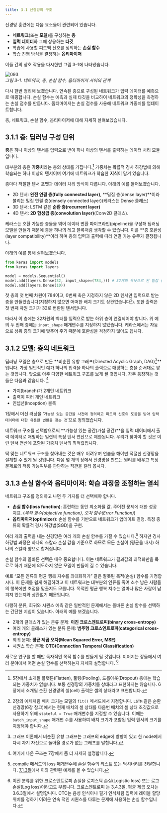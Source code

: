 ```yaml
---
title: 3.1 신경망의 구조
---
```


신경망 훈련에는 다음 요소들이 관련되어 있습니다.

- **네트워크**(또는 **모델**)를 구성하는 **층**
- **입력 데이터**와 그에 상응하는 **타깃**
- 학습에 사용할 피드백 신호를 정의하는 **손실 함수**
- 학습 진행 방식을 결정하는 **옵티마이저**

이들 간의 상호 작용을 다시한번 그림 3–1에 나타냈습니다.

![093](https://tensorflowkorea.files.wordpress.com/2018/12/093.jpg?w=625)  
_그림 3-1. 네트워크, 층, 손실 함수, 옵티마이저 사이의 관계_

다시 한번 정리해 보겠습니다. 연속된 층으로 구성된 네트워크가 입력 데이터를 예측으로 매핑합니다. 손실 함수는 예측과 실제 타깃을 비교하여 네트워크의 정확성을 측정하는 손실 점수를 만듭니다. 옵티마이저는 손실 점수를 사용해 네트워크 가중치를 업데이트합니다.

층, 네트워크, 손실 함수, 옵티마이저에 대해 자세히 살펴보겠습니다.


## 3.1.1 층: 딥러닝 구성 단위

**층**은 하나 이상의 텐서를 입력으로 받아 하나 이상의 텐서를 출력하는 데이터 처리 모듈입니다.

대부분의 층은 **가중치**라는 층의 상태를 가집니다.[^1] 가중치는 확률적 경사 하강법에 의해 학습되는 하나 이상의 텐서이며 여기에 네트워크가 학습한 **지식**이 담겨 있습니다.

[^1]: 5장에서 소개될 플랫튼(Flatten), 풀링(Pooling), 드롭아웃(Dropout) 층에는 학습되는 가중치가 없습니다. 보통 신경망의 가중치를 상태라고 표현하지는 않습니다. 6장에서 소개될 순환 신경망의 셀(cell) 출력은 셀의 상태라고 표현합니다.

층마다 적절한 텐서 포맷과 데이터 처리 방식이 다릅니다. 아래의 예를 들어보겠습니다.

- 2D 텐서: **완전 연결 층(fully connected layer)**, **밀집 층(dense layer)**이라 불리는 밀집 연결 층(densely connected layer)(케라스는 Dense 클래스)
- 3D 텐서: LSTM 같은 **순환 층(recurrent layer)**
- 4D 텐서: **2D 합성곱 층(convolution layer)**(Conv2D 클래스).

케라스는 호환 가능한 층들을 엮어 데이터 변환 파이프라인(pipeline)을 구성해 딥러닝 모델을 만들기 때문에 층을 하나의 레고 블록처럼 생각할 수 있습니다. 이를 **층 호환성(layer compatibility)**이라 하며 층의 입력과 출력에 따라 연결 가능 유무가 결정됩니다.

아래의 예를 통해 살펴보겠습니다.

```python
from keras import models
from keras import layers

model = models.Sequential()
model.add(layers.Dense(32, input_shape=(784,))) # 32개의 유닛으로 된 밀집 층
model.add(layers.Dense(10))
```

첫 층의 첫 번째 차원이 784이고, 0번째 축은 지정하지 않은 2D 텐서만 입력으로 받는 층을 만들었습니다(지정하지 않으면 어떠한 배치 크기도 상관없습니다[^2]). 또한 출력은 첫 번째 차원 크기가 32로 변환된 텐서입니다.

[^2]: 2장의 예제처럼 배치 크기는 모델의 `fit()` 메서드에서 지정합니다. `LSTM` 같은 순환 신경망(6장 참고)에서는 현재 배치의 셀 상태를 다음번 배치의 셀 상태 초깃값으로 사용하기 위해 `stateful = True` 매개변수를 지정할 수 있습니다. 이때는 `batch_input_shape` 매개변 수를 사용하여 배치 크기가 포함된 입력 텐서의 크기를 지정해야 합니다.

따라서 이 층에는 32차원의 벡터를 입력으로 받는 하위 층이 연결되어야 합니다. 위 예의 두 번째 층에는 `input_shape` 매개변수를 지정하지 않았습니다. 케라스에서는 자동으로 상위 층의 크기에 맞추어 주기 때문에 호환성을 걱정하지 않아도 됩니다.


## 3.1.2 모델: 층의 네트워크

딥러닝 모델은 층으로 만든 **비순환 유향 그래프(Directed Acyclic Graph, DAG)[^3]**입니다. 가장 일반적인 예가 하나의 입력을 하나의 출력으로 매핑하는 층을 순서대로 쌓는 것입니다. 앞으로 아주 다양한 네트워크 구조를 보게 될 것입니다. 자주 등장하는 것들은 다음과 같습니다. [^4]

- 가지(branch)가 2개인 네트워크
- 출력이 여러 개인 네트워크
- 인셉션(Inception) 블록

[^3]: 그래프 이론에서 비순환 유향 그래프는 그래프의 edge에 방향이 있고 한 node에서 다시 자기 자신으로 돌아올 경로가 없는 그래프를 말합니다.
[^4]: 여기에 나온 구조는 7장에서 좀 더 자세히 설명합니다.

1장에서 머신 러닝을 ‘`가능성 있는 공간을 사전에 정의하고 피드백 신호의 도움을 받아 입력 데이터에 대한 유용한 변환을 찾는 것`’으로 정의했습니다.

네트워크 구조를 선택함으로써 **가능성 있는 공간(가설 공간)**을 입력 데이터에서 출력 데이터로 매핑하는 일련의 특정 텐서 연산으로 제한됩니다. 우리가 찾아야 할 것은 이런 텐서 연산에 포함된 가중치 텐서의 최적값입니다.

딱 맞는 네트워크 구조를 찾아내는 것은 매우 어려우며 연습을 해야만 적절한 신경망을 설계할 수 있게 될 것입니다. 다음 몇 개의 장에서 신경망을 만드는 원리를 배우고 특정 문제로의 적용 가능여부를 판단하는 직관을 길러 봅시다.


## 3.1.3 손실 함수와 옵티마이저: 학습 과정을 조절하는 열쇠

네트워크 구조를 정의하고 나면 두 가지를 더 선택해야 합니다.

- **손실 함수(loss function)**: 훈련하는 동안 최소화될 값. 주어진 문제에 대한 성공 지표. (_목적 함수(objective function), 오차 함수(Error Function)_)
- **옵티마이저(optimizer)**: 손실 함수를 기반으로 네트워크가 업데이트 결정. 특정 종류의 확률적 경사 하강법(SGD)을 구현.

여러 개의 출력을 내는 신경망은 여러 개의 손실 함수를 가질 수 있습니다.[^5] 하지만 경사 하강법 과정은 하나의 스칼라 손실 값을 기준으로 하므로 모든 손실이 (평균을 내서) 하나의 스칼라 양으로 합쳐집니다.

[^5]: compile 메서드의 loss 매개변수에 손실 함수의 리스트 또는 딕셔너리를 전달합니다. [7.1.3절]()에서 이와 관련된 예제를 볼 수 있습니다.

손실 함수의 올바른 선택은 매우 중요합니다. 이는 네트워크가 결과값의 최적화만을 목료로 하기 때문에 의도하지 않은 모델이 만들어 질 수 있습니다.

예로 “모든 인류의 평균 행복 지수를 최대화하기” 같은 잘못된 목적(손실) 함수를 가정합시다. 이 문제를 쉽게 해결하려고 이 네트워크는 대부분의 인류를 죽여 소수 남은 사람들의 행복에만 초점을 맞출지도 모릅니다. 목적인 평균 행복 지수는 얼마나 많은 사람이 남겨져 있는지와 상관없기 때문입니다.

다행히 분류, 회귀와 시퀀스 예측 같은 일반적인 문제에서는 올바른 손실 함수를 선택하는 간단한 지침이 있습니다. 아래의 예를 보겠습니다.

- 2개의 클래스가 있는 분류 문제: **이진 크로스엔트로피(binary cross-entropy)**
- 여러 개의 클래스가 있는 분류 문제: **범주형 크로스엔트로피(categorical cross-entropy)**
- 회귀 문제: **평균 제곱 오차(Mean Squared Error, MSE)**
- 시퀀스 학습 문제: **CTC(Connection Temporal Classification)**

새로운 연구를 할 때만 독자적인 목적 함수를 만들게 될 것입니다. 이어지는 장들에서 여러 분야에서 어떤 손실 함수를 선택하는지 자세히 설명합니다. [^6]

[^6]: 이진 분류를 위한 크로스엔트로피 손실을 로지스틱 손실(Logistic loss) 또는 로그 손실(Log loss)이라고도 부릅니다. 크로스엔트로피 는 3.4.3절, 평균 제곱 오차는 3.6.3절에서 설명합니다. CTC는 음성 인식이나 필기 인식처럼 입력에 레이블 할당 위치를 정하기 어려운 연속 적인 시퀀스를 다루는 문제에 사용하는 손실 함수입니다.
